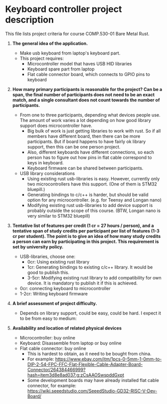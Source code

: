 # Keyboard controller project description
This file lists project criteria for course COMP.530-01 Bare Metal Rust. 

1. **The general idea of the application.**
    * Make usb keyboard from laptop's keyboard part.
    * This project requires:
        * Microcontroller model that haves USB HID libraries
        * Keyboard spare part from laptop
        * Flat cable connector board, which connects to GPIO pins to keyboard

2. **How many primary participants is reasonable for the project? Can be a span, the final number of participants does not need to be an exact match, and a single consultant does not count towards the number of participants.**
    * From one to three participants, depending what devices people use. The amount of work varies a lot depending on how good library support does microcontroller have. 
        * Big bulk of work is just getting libraries to work with rust. So if all members have different board, then there can be more participants. But if board happens to have fairly ok library support, then this can be one person project.
        * Also, different keyboards have different connections, so each person has to figure out how pins in flat cable correspond to keys in keyboard.
        * Keyboard firmware can be shared between participants.
    * USB library considerations
        * Using existing rust usb-libraries is easy. However, currently only two microcontrollers have this support. (One of them is STM32 bluepill.)
        * Generating bindings to c/c++ is harder, but should be valid option for any microcontroller. (e.g. for Teensy and Longan nano)
        * Modifying existing rust usb-libraries to add device support is probably outside the scope of this course. (BTW, Longan nano is very similar to STM32 bluepill)
    
3. **Tentative list of features per credit (1 cr = 27 hours / person), and a tentative span of study credits per participant per list of features (1-3 cr per student). The point is to give an idea of how many study credits a person can earn by participating in this project. This requirement is set by university policy.**
    * USB-libraries, choose one:
        * 0cr: Using existing rust library
        * 1cr: Generating bindings to existing c/c++ library. It would be good to publish this.
        * 3-5cr: Modifying existing rust library to add compatibility for own device. It is mandatory to publish it if this is achieved.
    * 0cr: connecting keyboard to microcontroller
    * 1-2cr: Writing keyboard firmware
      
4. **A brief assessment of project difficulty.**
    * Depends on library support, could be easy, could be hard. I expect it to be from easy to medium:

5. **Availability and location of related physical devices**
    * Microcontroller: buy online
    * Keyboard: Disassemble from laptop or buy online
    * Flat cable connector: buy online
        * This is hardest to obtain, as it need to be bought from china.
        * For example: https://www.ebay.com/itm/1pcs-0-5mm-1-0mm-to-DIP-2-54-FPC-FFC-Flat-Flexible-Cable-Adapter-Board-Connector/264384466999?hash=item3d8e8ad037:g:zCsAAOSwspddGxpt
        * Some development boards may have already installed flat cable connector, for example: https://wiki.seeedstudio.com/SeeedStudio-GD32-RISC-V-Dev-Board/
